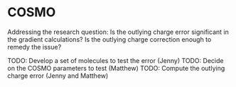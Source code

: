 # COSMO
Addressing the research question: Is the outlying charge error 
significant in the gradient calculations? Is the outlying charge 
correction enough to remedy the issue?

TODO: Develop a set of molecules to test the error (Jenny)
TODO: Decide on the COSMO parameters to test (Matthew)
TODO: Compute the outlying charge error (Jenny and Matthew)
